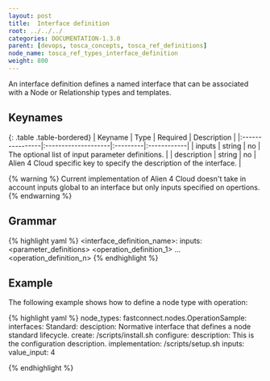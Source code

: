 ```yaml
---
layout: post
title:  Interface definition
root: ../../../
categories: DOCUMENTATION-1.3.0
parent: [devops, tosca_concepts, tosca_ref_definitions]
node_name: tosca_ref_types_interface_definition
weight: 800
---
```


An interface definition defines a named interface that can be associated with a Node or Relationship types and templates.

## Keynames

{: .table .table-bordered}
| Keyname         | Type                | Required | Description |
|:----------------|:--------------------|:---------|:------------|
| inputs          | string              | no       | The optional list of input parameter definitions. |
| description     | string              | no       | Alien 4 Cloud specific key to specify the description of the interface. |

{% warning %}
Current implementation of Alien 4 Cloud doesn't take in account inputs global to an interface but only inputs specified on opertions.
{% endwarning %}

## Grammar

{% highlight yaml %}
<interface_definition_name>:
  inputs:
    <parameter_definitions>
  <operation_definition_1>
  ...
  <operation_definition_n>
{% endhighlight %}

## Example

The following example shows how to define a node type with operation:

{% highlight yaml %}
node_types:
  fastconnect.nodes.OperationSample:
    interfaces:
      Standard:
        desciption: Normative interface that defines a node standard lifecycle.
        create: /scripts/install.sh
        configure:
          description: This is the configuration description.
          implementation: /scripts/setup.sh
          inputs:
            value_input: 4

{% endhighlight %}
